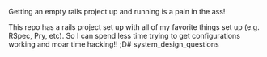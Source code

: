 Getting an empty rails project up and running is a pain in the ass!

This repo has a rails project set up with all of my favorite things set up (e.g. RSpec, Pry, etc).  So I can spend less time trying to get configurations working and moar time hacking!! ;D# system_design_questions
